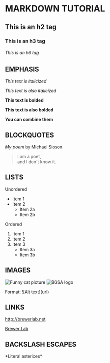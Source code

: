 # MARKDOWN TUTORIAL

## This is an h2 tag

### This is an h3 tag

###### This is an h6 tag

## EMPHASIS

_This text is italicized_

*This text is also italicized*

**This text is bolded**

__This text is also bolded__

__You **can** combine them__

## BLOCKQUOTES

_My poem_ by Michael Sioson

> I am a poet, \
> and I don't know it.

## LISTS

Unordered
* Item 1
* Item 2
	* Item 2a
	* Item 2b

Ordered
1. Item 1
2. Item 2
3. Item 3
	* Item 3a
	* Item 3b 


## IMAGES

![Funny cat picture](https://tr.rbxcdn.com/d68f390013d5df7da230af3c832c40b7/420/420/Hat/Webp)
![BGSA logo](C:\Users\michp\OneDrive\Pictures\BGSA_logo.tif)

Format: \!\[Alt text\]\(url\)

## LINKS

http://brewerlab.net

[Brewer Lab](http://brewerlab.net)

## BACKSLASH ESCAPES

\*Literal asterices\*
